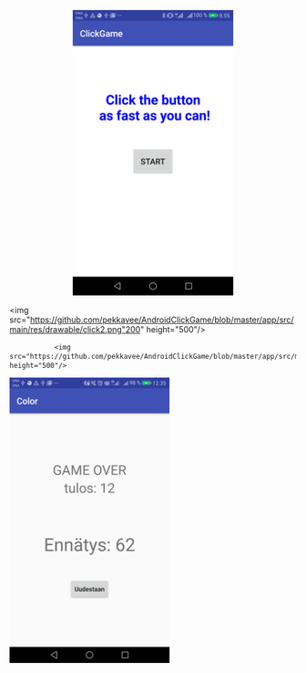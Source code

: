 
<p align="center">
  <img src="https://github.com/pekkavee/AndroidClickGame/blob/master/app/src/main/res/drawable/click3.png"350" height="500"/>

                                                                                                                                           

  <img src="https://github.com/pekkavee/AndroidClickGame/blob/master/app/src/main/res/drawable/click2.png"200" height="500"/>

               <img src="https://github.com/pekkavee/AndroidClickGame/blob/master/app/src/main/res/drawable/click1.png"200" height="500"/>                                                                                                                              

  <img src="https://github.com/pekkavee/AndroidClickGame/blob/master/app/src/main/res/drawable/Screenshot_20180307-123518.png" height="500"/>
</p>
